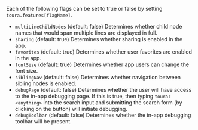 Each of the following flags can be set to true or false by setting `toura.features[flagName]`.

- `multiLineChildNodes` (default: false) Determines whether child node names that would span multiple lines are displayed in full.
- `sharing` (default: true) Determines whether sharing is enabled in the app.
- `favorites` (default: true) Determines whether user favorites are enabled in the app.
- `fontSize` (default: true) Determines whether app users can change the font size.
- `siblingNav` (default: false) Determines whether navigation between sibling nodes is enabled.
- `debugPage` (default: false) Determines whether the user will have access to the in-app debugging page. If this is true, then typing `toura:<anything>` into the search input and submitting the search form (by clicking on the button) will initiate debugging.
- `debugToolbar` (default: false) Determines whether the in-app debugging toolbar will be present. 
